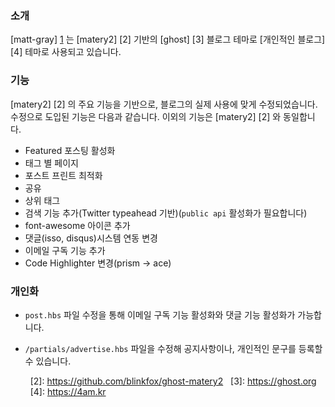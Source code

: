 ### 소개

[matt-gray] [1] 는 [matery2] [2] 기반의 [ghost] [3] 블로그 테마로 [개인적인 블로그] [4] 테마로 사용되고 있습니다.

### 기능
[matery2] [2] 의 주요 기능을 기반으로, 블로그의 실제 사용에 맞게 수정되었습니다. 수정으로 도입된 기능은 다음과 같습니다. 이외의 기능은 [matery2] [2] 와 동일합니다.

* Featured 포스팅 활성화
* 태그 별 페이지
* 포스트 프린트 최적화
* 공유
* 상위 태그
* 검색 기능 추가(Twitter typeahead 기반)(`public api` 활성화가 필요합니다)
* font-awesome 아이콘 추가
* 댓글(isso, disqus)시스템 연동 변경
* 이메일 구독 기능 추가
* Code Highlighter 변경(prism -> ace)

### 개인화

* `post.hbs` 파일 수정을 통해 이메일 구독 기능 활성화와 댓글 기능 활성화가 가능합니다.
* `/partials/advertise.hbs` 파일을 수정해 공지사항이나, 개인적인 문구를 등록할 수 있습니다.

  [1]: https://github.com/at4am/ghost-matt-gray
  [2]: https://github.com/blinkfox/ghost-matery2
  [3]: https://ghost.org
  [4]: https://4am.kr
